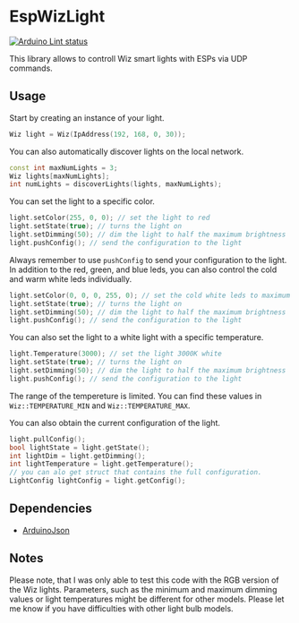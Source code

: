 # EspWizLight
[![Arduino Lint status](https://github.com/Jonas-Finkler/EspWizLight/actions/workflows/arduino-lint.yml/badge.svg)](https://github.com/Jonas-Finkler/EspWizLight/actions/workflows/arduino-lint.yml)

This library allows to controll Wiz smart lights with ESPs via UDP commands. 


## Usage

Start by creating an instance of your light.
```C++
Wiz light = Wiz(IpAddress(192, 168, 0, 30));
```
You can also automatically discover lights on the local network. 
```C++
const int maxNumLights = 3;
Wiz lights[maxNumLights];
int numLights = discoverLights(lights, maxNumLights);
```

You can set the light to a specific color. 
```C++
light.setColor(255, 0, 0); // set the light to red
light.setState(true); // turns the light on
light.setDimming(50); // dim the light to half the maximum brightness
light.pushConfig(); // send the configuration to the light
```
Always remember to use `pushConfig` to send your configuration to the light. 
In addition to the red, green, and blue leds, you can also control the cold and warm white leds individually.
```C++
light.setColor(0, 0, 0, 255, 0); // set the cold white leds to maximum power
light.setState(true); // turns the light on
light.setDimming(50); // dim the light to half the maximum brightness
light.pushConfig(); // send the configuration to the light
```

You can also set the light to a white light with a specific temperature. 
```C++
light.Temperature(3000); // set the light 3000K white
light.setState(true); // turns the light on
light.setDimming(50); // dim the light to half the maximum brightness
light.pushConfig(); // send the configuration to the light
```
The range of the tempereture is limited. 
You can find these values in `Wiz::TEMPERATURE_MIN` and `Wiz::TEMPERATURE_MAX`.

You can also obtain the current configuration of the light. 
```C++
light.pullConfig();
bool lightState = light.getState();
int lightDim = light.getDimming();
int lightTemperature = light.getTemperature();
// you can alo get struct that contains the full configuration.
LightConfig lightConfig = light.getConfig();
```


## Dependencies
- [ArduinoJson](https://arduinojson.org/)

## Notes
Please note, that I was only able to test this code with the RGB version of the Wiz lights. 
Parameters, such as the minimum and maximum dimming values or light temperatures might be different for other models. 
Please let me know if you have difficulties with other light bulb models. 
